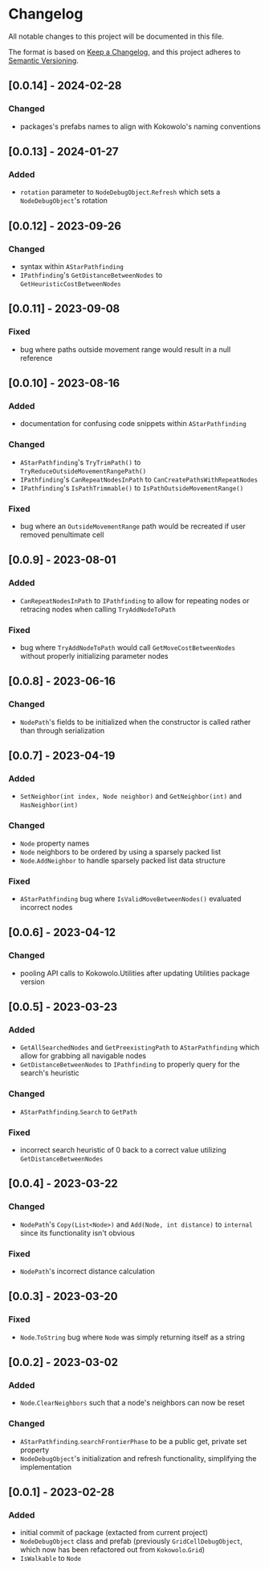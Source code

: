 # Changelog
All notable changes to this project will be documented in this file.

The format is based on [Keep a Changelog](https://keepachangelog.com/en/1.0.0/),
and this project adheres to [Semantic Versioning](https://semver.org/spec/v2.0.0.html).

## [0.0.14] - 2024-02-28
### Changed
* packages's prefabs names to align with Kokowolo's naming conventions

## [0.0.13] - 2024-01-27
### Added
* `rotation` parameter to `NodeDebugObject`.`Refresh` which sets a `NodeDebugObject`'s rotation

## [0.0.12] - 2023-09-26
### Changed
* syntax within `AStarPathfinding`
* `IPathfinding`'s `GetDistanceBetweenNodes` to `GetHeuristicCostBetweenNodes`

## [0.0.11] - 2023-09-08
### Fixed
* bug where paths outside movement range would result in a null reference

## [0.0.10] - 2023-08-16
### Added
* documentation for confusing code snippets within `AStarPathfinding`
### Changed
* `AStarPathfinding`'s `TryTrimPath()` to `TryReduceOutsideMovementRangePath()`
* `IPathfinding`'s `CanRepeatNodesInPath` to `CanCreatePathsWithRepeatNodes`
* `IPathfinding`'s `IsPathTrimmable()` to `IsPathOutsideMovementRange()`
### Fixed
* bug where an `OutsideMovementRange` path would be recreated if user removed penultimate cell

## [0.0.9] - 2023-08-01
### Added
* `CanRepeatNodesInPath` to `IPathfinding` to allow for repeating nodes or retracing nodes when calling `TryAddNodeToPath`
### Fixed
* bug where `TryAddNodeToPath` would call `GetMoveCostBetweenNodes` without properly initializing parameter nodes

## [0.0.8] - 2023-06-16
### Changed
* `NodePath`'s fields to be initialized when the constructor is called rather than through serialization

## [0.0.7] - 2023-04-19
### Added
* `SetNeighbor(int index, Node neighbor)` and `GetNeighbor(int)` and `HasNeighbor(int)`
### Changed
* `Node` property names
* `Node` neighbors to be ordered by using a sparsely packed list
* `Node`.`AddNeighbor` to handle sparsely packed list data structure
### Fixed
* `AStarPathfinding` bug where `IsValidMoveBetweenNodes()` evaluated incorrect nodes

## [0.0.6] - 2023-04-12
### Changed
* pooling API calls to Kokowolo.Utilities after updating Utilities package version

## [0.0.5] - 2023-03-23
### Added
* `GetAllSearchedNodes` and `GetPreexistingPath` to `AStarPathfinding` which allow for grabbing all navigable nodes
* `GetDistanceBetweenNodes` to `IPathfinding` to properly query for the search's heuristic
### Changed
* `AStarPathfinding`.`Search` to `GetPath`
### Fixed
* incorrect search heuristic of 0 back to a correct value utilizing `GetDistanceBetweenNodes`

## [0.0.4] - 2023-03-22
### Changed
* `NodePath`'s `Copy(List<Node>)` and `Add(Node, int distance)` to `internal` since its functionality isn't obvious
### Fixed
* `NodePath`'s incorrect distance calculation

## [0.0.3] - 2023-03-20
### Fixed
* `Node`.`ToString` bug where `Node` was simply returning itself as a string

## [0.0.2] - 2023-03-02
### Added
* `Node`.`ClearNeighbors` such that a node's neighbors can now be reset
### Changed 
* `AStarPathfinding`.`searchFrontierPhase` to be a public get, private set property
* `NodeDebugObject`'s initialization and refresh functionality, simplifying the implementation

## [0.0.1] - 2023-02-28
### Added
* initial commit of package (extacted from current project)
* `NodeDebugObject` class and prefab (previously `GridCellDebugObject`, which now has been refactored out from `Kokowolo`.`Grid`)
* `IsWalkable` to `Node`